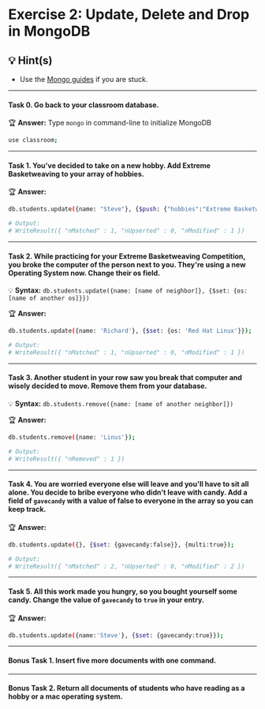 # Exercise 2: Update, Delete and Drop in MongoDB


## 💡 Hint(s)

* Use the [Mongo guides](https://docs.mongodb.com/guides/) if you are stuck.

---

#### Task 0. Go back to your classroom database.

🏆 __Answer:__ Type `mongo` in command-line to initialize MongoDB

```bash
use classroom;
```
---

#### Task 1. You've decided to take on a new hobby. Add Extreme Basketweaving to your array of hobbies.

🏆 __Answer:__

```bash
db.students.update({name: "Steve"}, {$push: {"hobbies":"Extreme Basketweaving"}});

# Output:
# WriteResult({ "nMatched" : 1, "nUpserted" : 0, "nModified" : 1 })
```

---

#### Task 2. While practicing for your Extreme Basketweaving Competition, you broke the computer of the person next to you. They're using a new Operating System now. Change their os field.

💡 __Syntax:__ `db.students.update({name: [name of neighbor]}, {$set: {os:[name of another os]}})`

🏆 __Answer:__

```bash
db.students.update({name: 'Richard'}, {$set: {os: 'Red Hat Linux'}});

# Output:
# WriteResult({ "nMatched" : 1, "nUpserted" : 0, "nModified" : 1 })
```

---

#### Task 3. Another student in your row saw you break that computer and wisely decided to move. Remove them from your database.

💡 __Syntax:__ `db.students.remove({name: [name of another neighbor]})`

🏆 __Answer:__

```bash
db.students.remove({name: 'Linus'});

# Output:
# WriteResult({ "nRemoved" : 1 })
```

---

#### Task 4. You are worried everyone else will leave and you'll have to sit all alone. You decide to bribe everyone who didn't leave with candy. Add a field of `gavecandy` with a value of false to everyone in the array so you can keep track.

🏆 __Answer:__

```bash
db.students.update({}, {$set: {gavecandy:false}}, {multi:true});

# Output:
# WriteResult({ "nMatched" : 2, "nUpserted" : 0, "nModified" : 2 })
```

---

#### Task 5. All this work made you hungry, so you bought yourself some candy. Change the value of `gavecandy` to `true` in your entry.

🏆 __Answer:__

```bash
db.students.update({name:'Steve'}, {$set: {gavecandy:true}});
```

---

#### Bonus Task 1. Insert five more documents with one command.

---

#### Bonus Task 2. Return all documents of students who have reading as a hobby or a mac operating system.

